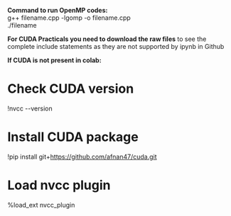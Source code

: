 **Command to run OpenMP codes:**   
g++ filename.cpp -lgomp -o filename.cpp    
./filename

**For CUDA Practicals you need to download the raw files** to see the complete include statements as they are not supported by ipynb in Github

**If CUDA is not present in colab:**
# Check CUDA version
!nvcc --version
# Install CUDA package
!pip install git+https://github.com/afnan47/cuda.git
# Load nvcc plugin
%load_ext nvcc_plugin 
